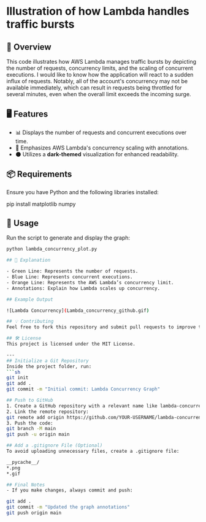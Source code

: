 # Illustration of how Lambda handles traffic bursts

## 📌 Overview
This code illustrates how AWS Lambda manages traffic bursts by depicting the number of requests, concurrency limits, and the scaling of concurrent executions. I would like to know how the application will react to a sudden influx of requests. Notably, all of the account's concurrency may not be available immediately, which can result in requests being throttled for several minutes, even when the overall limit exceeds the incoming surge.

## 🖥️ Features
- 📊 Displays the number of requests and concurrent executions over time. 
- 🔹 Emphasizes AWS Lambda's concurrency scaling with annotations. 
- 🌑 Utilizes a **dark-themed** visualization for enhanced readability.

## 📦 Requirements
Ensure you have Python and the following libraries installed:

pip install matplotlib numpy

## 🚀 Usage
Run the script to generate and display the graph:

```sh
python lambda_concurrency_plot.py

## 📝 Explanation

- Green Line: Represents the number of requests.
- Blue Line: Represents concurrent executions.
- Orange Line: Represents the AWS Lambda’s concurrency limit.
- Annotations: Explain how Lambda scales up concurrency.

## Example Output

![Lambda Concurrency](Lambda_concurrency_github.gif)

## 💡 Contributing
Feel free to fork this repository and submit pull requests to improve the script.

## 🛠️ License
This project is licensed under the MIT License.

---
## Initialize a Git Repository
Inside the project folder, run:
```sh
git init
git add .
git commit -m "Initial commit: Lambda Concurrency Graph"

## Push to GitHub
1. Create a GitHub repository with a relevant name like lambda-concurrency-graph.
2. Link the remote repository:
git remote add origin https://github.com/YOUR-USERNAME/lambda-concurrency-graph.git
3. Push the code:
git branch -M main
git push -u origin main

## Add a .gitignore File (Optional)
To avoid uploading unnecessary files, create a .gitignore file:

__pycache__/
*.png
*.gif

## Final Notes
- If you make changes, always commit and push:

git add .
git commit -m "Updated the graph annotations"
git push origin main


